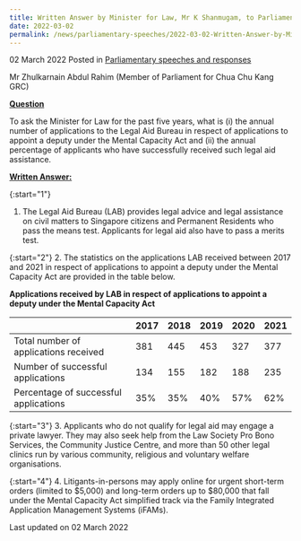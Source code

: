 ```yaml
---
title: Written Answer by Minister for Law, Mr K Shanmugam, to Parliamentary Question on Annual Number of Applications to Legal Aid Bureau to Appoint Deputy under Mental Capacity Act and Success Rate in Past Five Years
date: 2022-03-02
permalink: /news/parliamentary-speeches/2022-03-02-Written-Answer-by-Minister-for-Law-K-Shanmugam-to-PQ-on-Annual-Number-of-Applications-to-Legal-Aid-Bureau-to-Appoint-Deputy-under-Mental-Capacity-Act-and-Success-Rate-in-Past-Five-Years
---
```


02 March 2022 Posted in [Parliamentary speeches and responses](/news/parliamentary-speeches)

Mr Zhulkarnain Abdul Rahim (Member of Parliament for Chua Chu Kang GRC) 
  
**<b><u>Question</u></b>**  

To ask the Minister for Law for the past five years, what is (i) the annual number of applications to the Legal Aid Bureau in respect of applications to appoint a deputy under the Mental Capacity Act and (ii) the annual percentage of applicants who have successfully received such legal aid assistance.

**<b><u>Written Answer:</u></b>**  
 
{:start="1"}
1.	The Legal Aid Bureau (LAB) provides legal advice and legal assistance on civil matters to Singapore citizens and Permanent Residents who pass the means test. Applicants for legal aid also have to pass a merits test.  

{:start="2"}
2.	The statistics on the applications LAB received between 2017 and 2021 in respect of applications to appoint a deputy under the Mental Capacity Act are provided in the table below. 

**<b>Applications received by LAB in respect of applications to appoint a deputy under the Mental Capacity Act</b>**

|                |2017|2018|2019|2020|2021|
|----------------|-------------------------------|-----------------------------|-------------------------------|-----------------------------|-------------------------------|
|Total number of applications received|381|445|453|327|377|
|Number of successful applications|134|155|182|188|235|
|Percentage of successful applications|35%|35%|40%|57%|62%|

{:start="3"}
3.	Applicants who do not qualify for legal aid may engage a private lawyer. They may also seek help from the Law Society Pro Bono Services, the Community Justice Centre, and more than 50 other legal clinics run by various community, religious and voluntary welfare organisations.

{:start="4"}
4.	Litigants-in-persons may apply online for urgent short-term orders (limited to $5,000) and long-term orders up to $80,000 that fall under the Mental Capacity Act simplified track via the Family Integrated Application Management Systems (iFAMs).

<p class="right-side-updated">Last updated on 02 March 2022</p>
